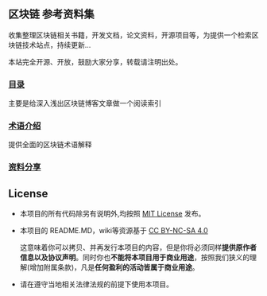## 区块链 参考资料集

收集整理区块链相关书籍，开发文档，论文资料，开源项目等，为提供一个检索区块链技术站点，持续更新...

本站完全开源、开放，鼓励大家分享，转载请注明出处。

### [目录](contents.md)

主要是给深入浅出区块链博客文章做一个阅读索引

### [术语介绍](GLOSSARY.md)

提供全面的区块链术语解释

### [资料分享](resource.md)

## License

* 本项目的所有代码除另有说明外,均按照 [MIT License](LICENSE) 发布。

* 本项目的 README.MD，wiki等资源基于 [CC BY-NC-SA 4.0](https://creativecommons.org/licenses/by-nc-sa/4.0/deed.zh) 

    这意味着你可以拷贝、并再发行本项目的内容，但是你将必须同样**提供原作者信息以及协议声明**。同时你也**不能将本项目用于商业用途**，按照我们狭义的理解(增加附属条款)，凡是**任何盈利的活动皆属于商业用途**。

* 请在遵守当地相关法律法规的前提下使用本项目。



